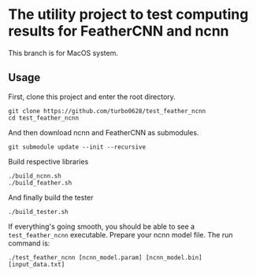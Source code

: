 # The utility project to test computing results for FeatherCNN and ncnn

This branch is for MacOS system.
## Usage
First, clone this project and enter the root directory.
```
git clone https://github.com/turbo0628/test_feather_ncnn
cd test_feather_ncnn
```
And then download ncnn and FeatherCNN as submodules.
```
git submodule update --init --recursive
```
Build respective libraries
```
./build_ncnn.sh
./build_feather.sh
```
And finally build the tester
```
./build_tester.sh
```
If everything's going smooth, you should be able to see a `test_feather_ncnn` executable.
Prepare your ncnn model file. The run command is:
```
./test_feather_ncnn [ncnn_model.param] [ncnn_model.bin] [input_data.txt]
```
